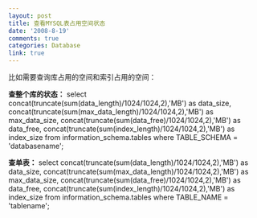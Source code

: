 ```yaml
---
layout: post
title: 查看MYSQL表占用空间状态
date: '2008-8-19'
comments: true
categories: Database
link: true
---
```

比如需要查询库占用的空间和索引占用的空间：

<strong>查整个库的状态：</strong>
select concat(truncate(sum(data_length)/1024/1024,2),'MB') as data_size,
concat(truncate(sum(max_data_length)/1024/1024,2),'MB') as max_data_size,
concat(truncate(sum(data_free)/1024/1024,2),'MB') as data_free,
concat(truncate(sum(index_length)/1024/1024,2),'MB') as index_size
from information_schema.tables where TABLE_SCHEMA = 'databasename';

<strong>查单表：</strong>
select concat(truncate(sum(data_length)/1024/1024,2),'MB') as data_size,
concat(truncate(sum(max_data_length)/1024/1024,2),'MB') as max_data_size,
concat(truncate(sum(data_free)/1024/1024,2),'MB') as data_free,
concat(truncate(sum(index_length)/1024/1024,2),'MB') as index_size
from information_schema.tables where TABLE_NAME = 'tablename';
